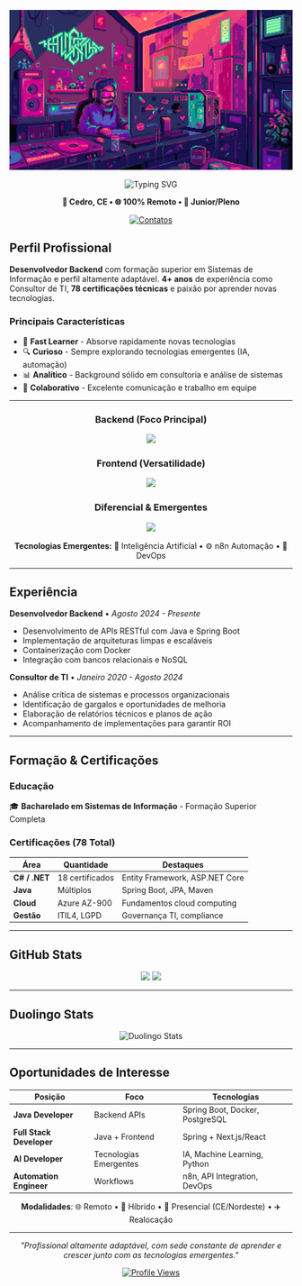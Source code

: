 ![header](header_dev.gif)
<div align="center">

<img src="https://readme-typing-svg.herokuapp.com?font=Fira+Code&size=24&duration=3000&pause=1000&color=42B883&center=true&vCenter=true&width=800&lines=Desenvolvedor+Backend+Java;Bacharel+em+Sistemas+de+Informação;Java+•+Spring+Boot+•+Docker+•+IA;Fast+Learner+•+Altamente+Adaptável" alt="Typing SVG" />

**📍 Cedro, CE • 🌐 100% Remoto • 🎯 Junior/Pleno**

[![Contatos](https://img.shields.io/badge/💬_Todos_os_Contatos-42B883?style=for-the-badge&logoColor=white&labelColor=42B883)](https://meus-links-olive.vercel.app/)

</div>

</div>

## Perfil Profissional

**Desenvolvedor Backend** com formação superior em Sistemas de Informação e perfil altamente adaptável. **4+ anos** de experiência como Consultor de TI, **78 certificações técnicas** e paixão por aprender novas tecnologias.

### Principais Características
- 🧠 **Fast Learner** - Absorve rapidamente novas tecnologias
- 🔍 **Curioso** - Sempre explorando tecnologias emergentes (IA, automação)
- 📊 **Analítico** - Background sólido em consultoria e análise de sistemas
- 🤝 **Colaborativo** - Excelente comunicação e trabalho em equipe

---

<div align="center">

### Backend (Foco Principal)
<img src="https://skillicons.dev/icons?i=java,spring,nodejs,express,docker,postgresql,mongodb&theme=light" />

### Frontend (Versatilidade)
<img src="https://skillicons.dev/icons?i=nextjs,react,angular,vue,typescript,javascript,html,css&theme=light" />

### Diferencial & Emergentes
<img src="https://skillicons.dev/icons?i=cs,dotnet,azure,python,git,github,vscode,idea&theme=light" />

**Tecnologias Emergentes:** 🤖 Inteligência Artificial • ⚙️ n8n Automação • 🔧 DevOps

</div>

---

## Experiência

**Desenvolvedor Backend** • *Agosto 2024 - Presente*
- Desenvolvimento de APIs RESTful com Java e Spring Boot
- Implementação de arquiteturas limpas e escaláveis
- Containerização com Docker
- Integração com bancos relacionais e NoSQL

**Consultor de TI** • *Janeiro 2020 - Agosto 2024*
- Análise crítica de sistemas e processos organizacionais
- Identificação de gargalos e oportunidades de melhoria
- Elaboração de relatórios técnicos e planos de ação
- Acompanhamento de implementações para garantir ROI

---

## Formação & Certificações

### Educação
🎓 **Bacharelado em Sistemas de Informação** - Formação Superior Completa

### Certificações (78 Total)
| Área | Quantidade | Destaques |
|------|------------|-----------|
| **C# / .NET** | 18 certificados | Entity Framework, ASP.NET Core |
| **Java** | Múltiplos | Spring Boot, JPA, Maven |
| **Cloud** | Azure AZ-900 | Fundamentos cloud computing |
| **Gestão** | ITIL4, LGPD | Governança TI, compliance |

---

## GitHub Stats

<div align="center">

<img height="180em" src="https://github-readme-stats.vercel.app/api?username=dessima&show_icons=true&theme=gotham&hide_border=true"/>
<img height="180em" src="https://github-readme-stats.vercel.app/api/top-langs/?username=dessima&layout=compact&langs_count=6&theme=gotham&hide_border=true"/>

</div>

---

## Duolingo Stats
<div align="center">
  
<img src="https://duolingo-stats-card.vercel.app/api?username=JDessim&theme=github-dark" alt="Duolingo Stats"/>
  
</div>

---

## Oportunidades de Interesse

<div align="center">

| Posição | Foco | Tecnologias |
|---------|------|-------------|
| **Java Developer** | Backend APIs | Spring Boot, Docker, PostgreSQL |
| **Full Stack Developer** | Java + Frontend | Spring + Next.js/React |
| **AI Developer** | Tecnologias Emergentes | IA, Machine Learning, Python |
| **Automation Engineer** | Workflows | n8n, API Integration, DevOps |

**Modalidades**: 🌐 Remoto • 🏢 Híbrido • 📍 Presencial (CE/Nordeste) • ✈️ Realocação

</div>

---

<div align="center">

*"Profissional altamente adaptável, com sede constante de aprender e crescer junto com as tecnologias emergentes."*

[![Profile Views](https://komarev.com/ghpvc/?username=dessima&label=Visualizações&color=42B883&style=flat-square)](https://github.com/dessima)

</div>
